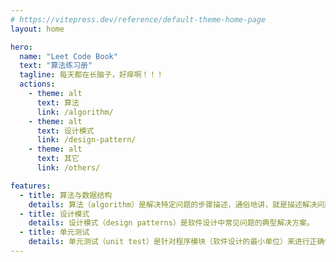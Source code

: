```yaml
---
# https://vitepress.dev/reference/default-theme-home-page
layout: home

hero:
  name: "Leet Code Book"
  text: "算法练习册"
  tagline: 每天都在长脑子，好痒啊！！！
  actions:
    - theme: alt
      text: 算法
      link: /algorithm/
    - theme: alt
      text: 设计模式
      link: /design-pattern/
    - theme: alt
      text: 其它
      link: /others/

features:
  - title: 算法与数据结构
    details: 算法（algorithm）是解决特定问题的步骤描述，通俗地讲，就是描述解决问题步骤的方法。
  - title: 设计模式
    details: 设计模式（design patterns）是软件设计中常见问题的典型解决方案。
  - title: 单元测试
    details: 单元测试（unit test）是针对程序模块（软件设计的最小单位）来进行正确性检验的测试工作。
---
```


